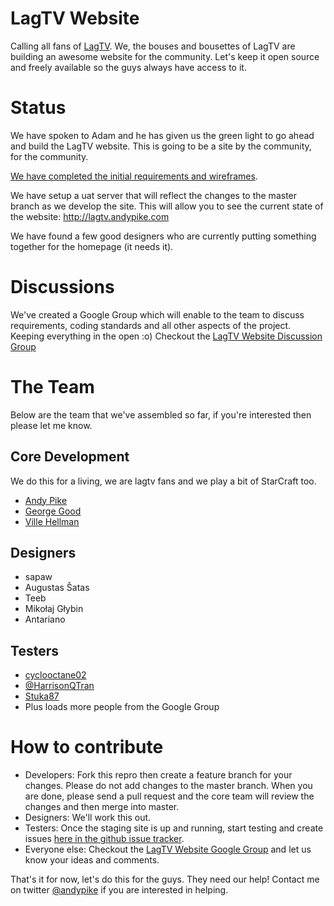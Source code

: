 LagTV Website
=============

Calling all fans of [LagTV](http://www.youtube.com/user/LifesAGlitchTV). We, the bouses and bousettes of LagTV are building an awesome website for the community. Let's keep it open source and freely available so the guys always have access to it.

Status 
======

We have spoken to Adam and he has given us the green light to go ahead and build the LagTV website. This is going to be a site by the community, for the community.

[We have completed the initial requirements and wireframes](http://github.com/andypike/lagtv/wiki/Requirements).

We have setup a uat server that will reflect the changes to the master branch as we develop the site. This will allow you to see the current state of the website: http://lagtv.andypike.com

We have found a few good designers who are currently putting something together for the homepage (it needs it).

Discussions
===========

We've created a Google Group which will enable to the team to discuss requirements, coding standards and all other aspects of the project. Keeping everything in the open :o) Checkout the [LagTV Website Discussion Group](http://groups.google.com/group/lagtv-website?hl=en)

The Team
========

Below are the team that we've assembled so far, if you're interested then please let me know. 

Core Development
----------------

We do this for a living, we are lagtv fans and we play a bit of StarCraft too.

* [Andy Pike](https://twitter.com/#!/andypike)
* [George Good](https://twitter.com/#!/george_good)
* [Ville Hellman](https://twitter.com/#!/efexen)

Designers
---------

* sapaw
* Augustas Šatas 
* Teeb 
* Mikołaj Głybin
* Antariano 

Testers
-------

* [cyclooctane02](http://www.youtube.com/cyclooctane02)
* [@HarrisonQTran](http://twitter.com/HarrisonQTran) 
* [Stuka87](https://github.com/Stuka87)
* Plus loads more people from the Google Group

How to contribute
=================

* Developers: Fork this repro then create a feature branch for your changes. Please do not add changes to the master branch. When you are done, please send a pull request and the core team will review the changes and then merge into master.
* Designers: We'll work this out.
* Testers: Once the staging site is up and running, start testing and create issues [here in the github issue tracker](https://github.com/andypike/lagtv/issues).
* Everyone else: Checkout the [LagTV Website Google Group](http://groups.google.com/group/lagtv-website?hl=en) and let us know your ideas and comments.

That's it for now, let's do this for the guys. They need our help! Contact me on twitter [@andypike](https://twitter.com/#!/andypike) if you are interested in helping.